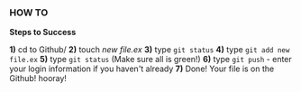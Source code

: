 
### HOW TO
**Steps to Success**

**1)** cd to Github/
**2)** touch *new file.ex*
**3)** type `git status`
**4)** type `git add new file.ex`
**5)** type `git status` (Make sure all is green!)
**6)** type `git push` - enter your login information if you haven't already
**7)** Done! Your file is on the Github! hooray!